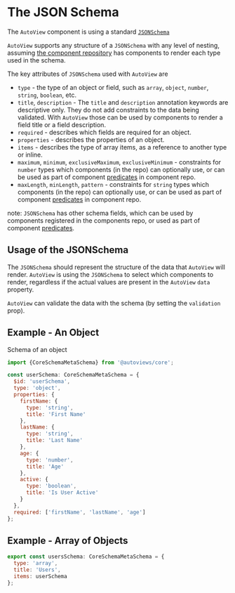 # The JSON Schema

The `AutoView` component is using a standard [`JSONSchema`](https://json-schema.org/)

`AutoView` supports any structure of a `JSONSchema` with any level of nesting, assuming
[the component repository](/docs/entities/components-repo) has components to render each type used in the schema.

The key attributes of `JSONSchema` used with `AutoView` are

- `type` - the type of an object or field, such as `array`, `object`, `number`, `string`, `boolean`, etc.
- `title`, `description` - The `title` and `description` annotation keywords are descriptive only.
  They do not add constraints to the data being validated. With `AutoView` those can be used by components to render
  a field title or a field description.
- `required` - describes which fields are required for an object.
- `properties` - describes the properties of an object.
- `items` - describes the type of array items, as a reference to another type or inline.
- `maximum`, `minimum`, `exclusiveMaximum`, `exclusiveMinimum` - constraints for `number` types which components (in the repo) can optionally use,
  or can be used as part of component [predicates](/docs/entities/components-repo#predicates) in component repo.
- `maxLength`, `minLength`, `pattern` - constraints for `string` types which components (in the repo) can optionally use,
  or can be used as part of component [predicates](/docs/entities/components-repo#predicates) in component repo.

note: `JSONSchema` has other schema fields, which can be used by components registered in the components repo,
or used as part of component [predicates](/docs/entities/components-repo#predicates).

## Usage of the JSONSchema

The `JSONSchema` should represent the structure of the data that `AutoView` will render.
`AutoView` is using the `JSONSchema` to select which components to render, regardless if the actual
values are present in the `AutoView` `data` property.

`AutoView` can validate the data with the schema (by setting the `validation` prop).

## Example - An Object

Schema of an object

```jsx
import {CoreSchemaMetaSchema} from '@autoviews/core';

const userSchema: CoreSchemaMetaSchema = {
  $id: 'userSchema',
  type: 'object',
  properties: {
    firstName: {
      type: 'string',
      title: 'First Name'
    },
    lastName: {
      type: 'string',
      title: 'Last Name'
    },
    age: {
      type: 'number',
      title: 'Age'
    },
    active: {
      type: 'boolean',
      title: 'Is User Active'
    }
  },
  required: ['firstName', 'lastName', 'age']
};
```

## Example - Array of Objects

```jsx
export const usersSchema: CoreSchemaMetaSchema = {
  type: 'array',
  title: 'Users',
  items: userSchema
};
```
